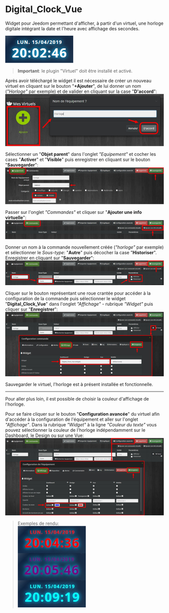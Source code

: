 # Digital_Clock_Vue

Widget pour Jeedom permettant d'afficher, à partir d'un virtuel, une horloge digitale intégrant la date et l'heure avec affichage des secondes.

<img src="/icon.png" alt="présentation"/>

>**Important**: le plugin "Virtuel" doit être installé et activé.

Après avoir téléchargé le widget il est nécessaire de créer un nouveau virtuel en cliquant sur le bouton "**+Ajouter**", de lui donner un nom (*"Horloge"* par exemple) et de valider en cliquant sur la case "**D'accord**":
<img src="/doc/newVirt.jpg" alt="nouveau virtuel"/>

Sélectionner un "**Objet parent**" dans l'onglet *"Equipement"* et cocher les cases "**Activer**" et "**Visible**" puis enregistrer en cliquant sur le bouton "**Sauvegarder**":
<img src="/doc/equConfig.jpg" alt="Config Equipement"/>

Passer sur l'onglet *"Commandes"* et cliquer sur "**Ajouter une info virtuelle**":
<img src="/doc/addCommand.jpg" alt="Ajout commande"/>

Donner un nom à la commande nouvellement créée (*"horloge"* par exemple) et sélectionner le *Sous-type*: "**Autre**" puis décocher la case "**Historiser**". Enregistrer en cliquant sur "**Sauvegarder**":
<img src="/doc/addCommand2.jpg" alt="Ajout commande 2"/>

Cliquer sur le bouton représentant une roue crantée pour accéder à la configuration de la commande puis sélectionner le widget "**Digital_Clock_Vue**" dans l'onglet *"Affichage"* - rubrique *"Widget"* puis cliquer sur "**Enregistrer**":
<img src="/doc/config.jpg" alt="config commande"/>

Sauvegarder le virtuel, l'horloge est à présent installée et fonctionnelle.

---------------------------

Pour aller plus loin, il est possible de choisir la couleur d'affichage de l'horloge.

Pour se faire cliquer sur le bouton "**Configuration avancée**" du virtuel afin d'accéder à la configuration de l'équipement et aller sur l'onglet *"Affichage"*. Dans la rubrique *"Widget"* à la ligne *"Couleur du texte"* vous pouvez sélectionner la couleur de l'horloge indépendamment sur le Dashboard, le Design ou sur une Vue:
<img src="/doc/configColor.jpg" alt="config couleur"/>

>Exemples de rendu:   
><img src="/doc/exemples.jpg" alt="exemples"/>
